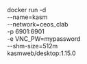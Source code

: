 docker run -d \
  --name=kasm \
  --network=ceos_clab \
  -p 6901:6901 \
  -e VNC_PW=mypassword \
  --shm-size=512m \
  kasmweb/desktop:1.15.0


